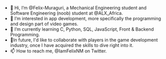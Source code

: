 - 👋 Hi, I’m @Felix-Muraguri, a Mechanical Engineering student and Software Engineering (noob) student at @ALX_Africa.
- 👀 I’m interested in app development, more specifically the programming and design part of video games. 
- 🌱 I’m currently learning C, Python, SQL, JavaScript, Front & Backend Programming.
- 💞In future, I'd like to collaborate with players in the game development industry, once I have acquired the skills to dive right into it.
- 📫 How to reach me, @IamFelixNM on Twitter.

<!---
Felix-Muraguri/Felix-Muraguri is a ✨ special ✨ repository because its `README.md` (this file) appears on your GitHub profile.
You can click the Preview link to take a look at your changes.
--->
